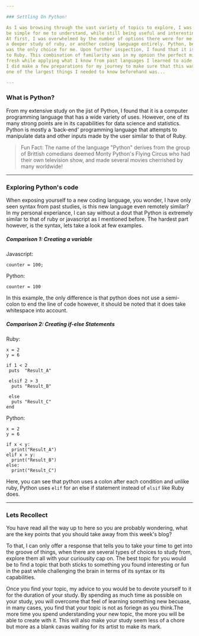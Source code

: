 ```yaml
---

### Settling On Python!

As I was browsing through the vast variety of topics to explore, I was looking for a topic that would 
be simple for me to understand, while still being useful and interesting to a large amount of people.
At first, I was overwhelmed by the number of options there were for me to explore with some of these topics ranging from
a deeper study of ruby, or another coding language entirely. Python, being one of the only languages that stood out to me from prior knowledge,
was the only choice for me. Upon further inspection, I found that it is mostly similar to javascript in terms of its' syntax but behaves similarly
to Ruby. This combination of familarity was in my opnion the perfect mixture of learning something
fresh while applying what I know from past languages I learned to aide me in my quest for understanding!
I did make a few preparations for my journey to make sure that this was my prefered topic of choice,
one of the largest things I needed to know beforehand was...

---
```


### What is Python?

From my extensive study on the jist of Python, I found that it is a computer programming language that has a wide variety of uses.
However, one of its many strong points are in its capabilities for data science and statistics. Python is mostly a 'back-end'
programming language that attempts to manipulate data and other inputs made by the user similar to that of Ruby.

> Fun Fact: The name of the language "Python" derives from the group of Brittish comedians deemed Monty Python's Flying Circus who had their own television show,
and made several movies cherrished by many worldwide!  


---
### Exploring Python's code

When exposing yourself to a new coding language, you wonder, I have only seen syntax from past studies,
is this new language even remotely similar? In my personal experiance, I can say without a dout that Python is extremely
similar to that of ruby or javascript as I mentioned before. The hardest part however, is the syntax, lets take a look at few examples.

##### Comparison 1: Creating a variable


Javascript:

`counter = 100;`

Python:

`counter = 100`  

In this example, the only difference is that python does not use a semi-colon to end the line of code
however, it should be noted that it does take whitespace into account.


##### Comparison 2: Creating if-else Statements


Ruby:
```
x = 2
y = 6

if 1 < 2
 puts  "Result_A"

 elsif 2 > 3
  puts "Result_B"
 
 else 
  puts "Result_C"
end
```

Python: 
```
x = 2
y = 6

if x < y:
  print("Result_A")
elif x > y:
  print("Result_B")
else:
  print("Result_C")
 ```
    
Here, you can see that python uses a colon after each condition and unlike ruby,
    Python uses `elif` for an else if statement instead of `elsif` like Ruby does.

---

### Lets Recollect

You have read all the way up to here so you are probably wondering, what are the key points that
you should take away from this week's blog?

To that, I can only offer a response that tells you to take your time to get into the groove of things,
when there are several types of choices to study from, explore them all with your curiousity cap on. 
The best topic for you would be to find a topic that both sticks to something you found interesting or fun in the past while challenging the brain in terms of its syntax
or its capabilities.



Once you find your topic, my advice to you would be to devote yourself to it for the duration of your study.
By spending as much time as possible on your study, you will overcome that feel of learning something new becuase, in many cases, 
you find that your topic is not as foriegn as you think.The more time you spend understanding your new topic, the more you will be able to create with it. This will also make
your study seem less of a chore but more as a blank cavas waiting for its artist to make its mark.




